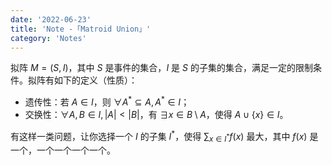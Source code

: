 ```yaml
---
date: '2022-06-23'
title: 'Note -「Matroid Union」'
category: 'Notes'
---
```


拟阵 $M=(S,I)$，其中 $S$ 是事件的集合，$I$ 是 $S$ 的子集的集合，满足一定的限制条件。拟阵有如下的定义（性质）：

- 遗传性：若 $A\in I$，则 $\forall A^*\subseteq A,A^*\in I$；
- 交换性：$\forall A,B\in I,|A|<|B|$，有 $\exists x\in B\setminus A$，使得 $A\cup\{x\}\in I$。

有这样一类问题，让你选择一个 $I$ 的子集 $I^*$，使得 $\sum_{x\in I^*}f(x)$ 最大，其中 $f(x)$ 是一个，一个一个一个一个。